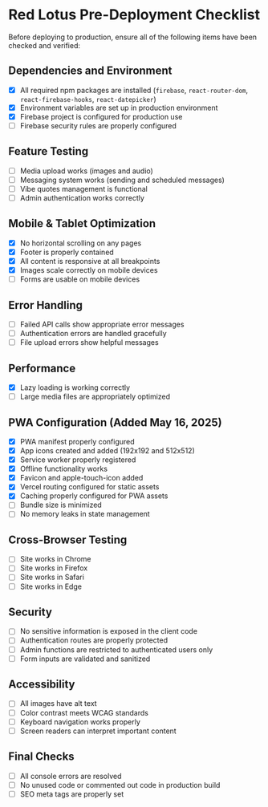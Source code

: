 # Red Lotus Pre-Deployment Checklist

Before deploying to production, ensure all of the following items have been checked and verified:

## Dependencies and Environment
- [x] All required npm packages are installed (`firebase`, `react-router-dom`, `react-firebase-hooks`, `react-datepicker`)
- [x] Environment variables are set up in production environment
- [x] Firebase project is configured for production use
- [ ] Firebase security rules are properly configured

## Feature Testing
- [ ] Media upload works (images and audio)
- [ ] Messaging system works (sending and scheduled messages)
- [ ] Vibe quotes management is functional
- [ ] Admin authentication works correctly

## Mobile & Tablet Optimization
- [x] No horizontal scrolling on any pages
- [x] Footer is properly contained
- [x] All content is responsive at all breakpoints
- [x] Images scale correctly on mobile devices
- [ ] Forms are usable on mobile devices

## Error Handling
- [ ] Failed API calls show appropriate error messages
- [ ] Authentication errors are handled gracefully
- [ ] File upload errors show helpful messages

## Performance
- [x] Lazy loading is working correctly
- [ ] Large media files are appropriately optimized

## PWA Configuration (Added May 16, 2025)
- [x] PWA manifest properly configured
- [x] App icons created and added (192x192 and 512x512)
- [x] Service worker properly registered
- [x] Offline functionality works
- [x] Favicon and apple-touch-icon added
- [x] Vercel routing configured for static assets
- [x] Caching properly configured for PWA assets
- [ ] Bundle size is minimized
- [ ] No memory leaks in state management

## Cross-Browser Testing
- [ ] Site works in Chrome
- [ ] Site works in Firefox
- [ ] Site works in Safari
- [ ] Site works in Edge

## Security
- [ ] No sensitive information is exposed in the client code
- [ ] Authentication routes are properly protected
- [ ] Admin functions are restricted to authenticated users only
- [ ] Form inputs are validated and sanitized

## Accessibility
- [ ] All images have alt text
- [ ] Color contrast meets WCAG standards
- [ ] Keyboard navigation works properly
- [ ] Screen readers can interpret important content

## Final Checks
- [ ] All console errors are resolved
- [ ] No unused code or commented out code in production build
- [ ] SEO meta tags are properly set
